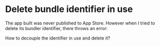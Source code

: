 
# Delete bundle identifier in use

The app built was never published to App Store. However when I tried to delete its bundler identifier, there throws an error:

How to decouple the identifier in use and delete it?

        